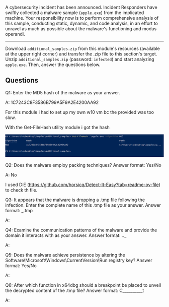 
A cybersecurity incident has been announced. Incident Responders have swiftly collected a malware sample (`apple.exe`) from the implicated machine. Your responsibility now is to perform comprehensive analysis of this sample, conducting static, dynamic, and code analysis, in an effort to unravel as much as possible about the malware's functioning and modus operandi.

---

Download `additional_samples.zip` from this module's resources (available at the upper right corner) and transfer the .zip file to this section's target. Unzip `additional_samples.zip` (password: `infected`) and start analyzing `apple.exe`. Then, answer the questions below.


## Questions 

Q1: Enter the MD5 hash of the malware as your answer.

A: 1C7243C8F3586B799A5F9A2E4200AA92

For this module i had to set up my own w10 vm bc the provided was too slow.

With the Get-FileHash utility module i got the hash

![](../../Img/Pasted%20image%2020250712162123.png)

Q2: Does the malware employ packing techniques? Answer format: Yes/No

A: No

I used DiE (https://github.com/horsicq/Detect-It-Easy?tab=readme-ov-file) to check th file.



Q3: It appears that the malware is dropping a .tmp file following the infection. Enter the complete name of this .tmp file as your answer. Answer format: _.tmp

A:

Q4: Examine the communication patterns of the malware and provide the domain it interacts with as your answer. Answer format: _._._

A:

Q5: Does the malware achieve persistence by altering the Software\Microsoft\Windows\CurrentVersion\Run registry key? Answer format: Yes/No

A:

Q6: After which function in x64dbg should a breakpoint be placed to unveil the decrypted content of the .tmp file? Answer format: C__________t

A:
